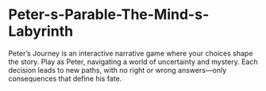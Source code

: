 # Peter-s-Parable-The-Mind-s-Labyrinth
Peter’s Journey is an interactive narrative game where your choices shape the story. Play as Peter, navigating a world of uncertainty and mystery. Each decision leads to new paths, with no right or wrong answers—only consequences that define his fate.
